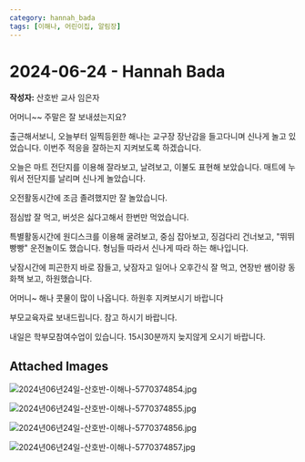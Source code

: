 ```yaml
---
category: hannah_bada
tags: [이해나, 어린이집, 알림장]
---
```


# 2024-06-24 - Hannah Bada

**작성자:** 산호반 교사 임은자  

어머니~~ 주말은 잘 보내셨는지요?

출근해서보니, 오늘부터 일찍등윈한 해나는 교구장 장난감을 들고다니며 신나게 놀고 있었습니다. 이번주 적응을 잘하는지 지켜보도록 하겠습니다.

오늘은 마트 전단지를 이용해 잘라보고, 날려보고, 이불도 표현해 보았습니다.  매트에 누워서 전단지를 날리며 신나게 놀았습니다.

오전활동시간에 조금 졸려했지만 잘 놀았습니다.

점심밥 잘 먹고, 버섯은 싫다고해서 한번만 먹었습니다.

특별활동시간에 원디스크를 이용해 굴려보고, 중심 잡아보고, 징검다리 건너보고, "뛰뛰빵빵" 운전놀이도 했습니다. 형님들 따라서 신나게 따라 하는 해나입니다.

낮잠시간에 피곤한지 바로 잠들고, 낮잠자고 일어나 오후간식 잘 먹고, 연장반 쌤이랑 동화책 보고, 하원했습니다.

어머니~ 해나 콧물이 많이 나옵니다. 하원후 지켜보시기 바랍니다

부모교육자료 보내드립니다. 참고 하시기 바랍니다.

내일은 학부모참여수업이 있습니다. 15시30분까지 늦지않게 오시기 바랍니다.

## Attached Images
![2024년06년24일-산호반-이해나-5770374854.jpg](d:\Users\hannah\Downloads\kids\photo\2024년06년24일-산호반-이해나-5770374854.jpg)

![2024년06년24일-산호반-이해나-5770374855.jpg](d:\Users\hannah\Downloads\kids\photo\2024년06년24일-산호반-이해나-5770374855.jpg)

![2024년06년24일-산호반-이해나-5770374856.jpg](d:\Users\hannah\Downloads\kids\photo\2024년06년24일-산호반-이해나-5770374856.jpg)

![2024년06년24일-산호반-이해나-5770374857.jpg](d:\Users\hannah\Downloads\kids\photo\2024년06년24일-산호반-이해나-5770374857.jpg)

